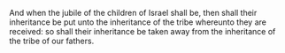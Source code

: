 And when the jubile of the children of Israel shall be, then shall their inheritance be put unto the inheritance of the tribe whereunto they are received: so shall their inheritance be taken away from the inheritance of the tribe of our fathers.
